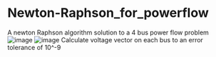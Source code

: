 # Newton-Raphson_for_powerflow
A newton Raphson algorithm solution to a 4 bus power flow problem
![image](https://user-images.githubusercontent.com/103826840/212525890-de996488-2ab5-467c-8efb-4a370f7e47de.png)
![image](https://user-images.githubusercontent.com/103826840/212525928-1c4a34a5-63ea-4ec0-a524-741f9e2845c5.png)
Calculate voltage vector on each bus to an error tolerance of 10^-9

